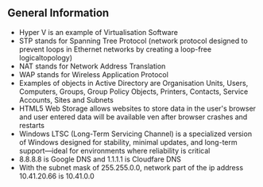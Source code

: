 ## General Information
- Hyper V is an example of Virtualisation Software
- STP stands for Spanning Tree Protocol (network protocol designed to prevent loops in Ethernet networks by creating a loop-free logicaltopology)
- NAT stands for Network Address Translation
- WAP stands for Wireless Application Protocol
- Examples of objects in Active Directory are Organisation Units, Users, Computers, Groups, Group Policy Objects, Printers, Contacts, Service Accounts, Sites and Subnets
- HTML5 Web Storage allows websites to store data in the user's browser and user entered data will be available ven after browser crashes and restarts
- Windows LTSC (Long-Term Servicing Channel) is a specialized version of Windows designed for stability, minimal updates, and long-term support—ideal for environments where reliability is critical
- 8.8.8.8 is Google DNS and 1.1.1.1 is Cloudfare DNS
- With the subnet mask of 255.255.0.0, network part of the ip address 10.41.20.66 is 10.41.0.0
